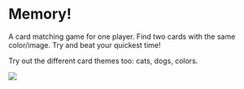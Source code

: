 # Memory! 

A card matching game for one player. Find two cards with the same color/image. Try and beat your quickest time!

Try out the different card themes too: cats, dogs, colors.

![](https://cdn.glitch.com/56b6e738-2249-4332-9b49-8d0efe03aad3%2FmemoryGameGIF.gif)
